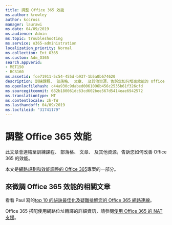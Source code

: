 ```yaml
---
title: 調整 Office 365 效能
ms.author: krowley
author: kccross
manager: laurawi
ms.date: 04/09/2019
ms.audience: Admin
ms.topic: troubleshooting
ms.service: o365-administration
localization_priority: Normal
ms.collection: Ent_O365
ms.custom: Adm_O365
search.appverid:
- MET150
- BCS160
ms.assetid: fce71911-5c54-455d-b937-1b5a0b674620
description: 訓練課程、 部落格、 文章、 及其他資源，告訴您如何增進效能的 Office 365 的連結。
ms.openlocfilehash: c44a930c9dabed0061096b456c2535b61f326cfd
ms.sourcegitcommit: 682b180061dc63cd602bee567d5414eae6942572
ms.translationtype: MT
ms.contentlocale: zh-TW
ms.lasthandoff: 04/09/2019
ms.locfileid: "31741179"
---
```

# <a name="tune-office-365-performance"></a>調整 Office 365 效能

此文章會連結至訓練課程、 部落格、 文章、 及其他資源，告訴您如何改善 Office 365 的效能。
  
本文是[網路規劃和效能調整的 Office 365](https://aka.ms/tune)專案的一部分。
   
## <a name="articles-about-fine-tuning-office-365-performance"></a>來微調 Office 365 效能的相關文章

看看 Paul 寫的[top 10 的祕訣最佳化及疑難排解您的 Office 365 網路連線](https://blogs.technet.com/b/onthewire/archive/2014/06/18/top-10-tips-for-optimising-amp-troubleshooting-your-office-365-network-connectivity.aspx)。 
  
Office 365 搭配使用網路位址轉譯的詳細資訊，請參閱[使用 Office 365 的 NAT 支援](nat-support-with-office-365.md)。
  

